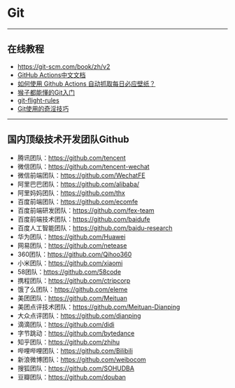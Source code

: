 # Git

---

## 在线教程

* https://git-scm.com/book/zh/v2
* [GitHub Actions中文文档](https://docs.github.com/cn/actions)
* [如何使用 Github Actions 自动抓取每日必应壁纸？](https://www.wdbyte.com/2021/03/bing-wallpaper-github-action/)
* [猴子都能懂的Git入门](https://backlog.com/git-tutorial/cn/)
* [git-flight-rules](git/git-flight-rules)
* [Git使用的奇淫技巧](git/Git使用的奇淫技巧)

---

## 国内顶级技术开发团队Github

* 腾讯团队：https://github.com/tencent
* 微信团队：https://github.com/tencent-wechat
* 微信前端团队：https://github.com/WechatFE
* 阿里巴巴团队：https://github.com/alibaba/
* 阿里妈妈团队：https://github.com/thx
* 百度前端团队：https://github.com/ecomfe
* 百度前端研发团队：https://github.com/fex-team
* 百度前端技术团队：https://github.com/baidufe
* 百度人工智能团队：https://github.com/baidu-research
* 华为团队：https://github.com/Huawei
* 网易团队：https://github.com/netease
* 360团队：https://github.com/Qihoo360
* 小米团队：https://github.com/xiaomi
* 58团队：https://github.com/58code
* 携程团队：https://github.com/ctripcorp
* 饿了么团队：https://github.com/eleme
* 美团团队：https://github.com/Meituan
* 美团点评技术团队：https://github.com/Meituan-Dianping
* 大众点评团队：https://github.com/dianping
* 滴滴团队：https://github.com/didi
* 字节跳动：https://github.com/bytedance
* 知乎团队：https://github.com/zhihu
* 哔哩哔哩团队：https://github.com/Bilibili
* 新浪微博团队：https://github.com/weibocom
* 搜狐团队：https://github.com/SOHUDBA
* 豆瓣团队：https://github.com/douban
